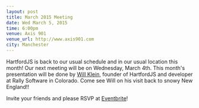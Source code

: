 ```yaml
---
layout: post
title: March 2015 Meeting
date: Wed March 5, 2015
time: 6:00pm
venue: Axis 901
venue_url: http://www.axis901.com
city: Manchester
---
```


HartfordJS is back to our usual schedule and in our usual location this month! Our next meeting will be on Wednesday, March 4th.
This month's presentation will be done by [Will Klein](http://willkle.in/), founder of HartfordJS and developer at Rally Software in Colorado. Come see Will on his visit back to snowy New England!!

Invite your friends and please RSVP at [Eventbrite](https://www.eventbrite.com/e/hartfordjs-march-2015-tickets-15770571203)!

